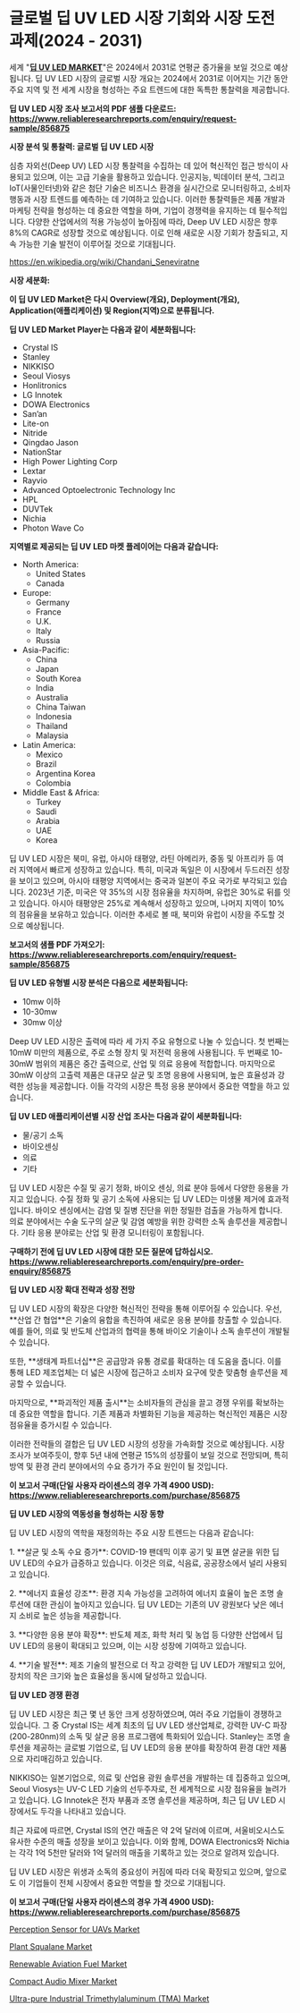 <p><h1>글로벌 딥 UV LED 시장 기회와 시장 도전 과제(2024 - 2031)</h1></p><p>세계 "<strong><a href="https://www.reliableresearchreports.com/deep-uv-led-r856875?utm_campaign=106&utm_medium=8&utm_source=Github&utm_content=ia&utm_term=06102024&utm_id=deep-uv-led">딥 UV LED MARKET</a></strong>"은 2024에서 2031로 연평균 증가율을 보일 것으로 예상됩니다. 딥 UV LED 시장의 글로벌 시장 개요는 2024에서 2031로 이어지는 기간 동안 주요 지역 및 전 세계 시장을 형성하는 주요 트렌드에 대한 독특한 통찰력을 제공합니다.</p>
<p><strong>딥 UV LED 시장 조사 보고서의 PDF 샘플 다운로드: <a href="https://www.reliableresearchreports.com/enquiry/request-sample/856875?utm_campaign=106&utm_medium=8&utm_source=Github&utm_content=ia&utm_term=06102024&utm_id=deep-uv-led">https://www.reliableresearchreports.com/enquiry/request-sample/856875</a></strong></p>
<p><strong>시장 분석 및 통찰력: 글로벌 딥 UV LED 시장</strong></p>
<p><p>심층 자외선(Deep UV) LED 시장 통찰력을 수집하는 데 있어 혁신적인 접근 방식이 사용되고 있으며, 이는 고급 기술을 활용하고 있습니다. 인공지능, 빅데이터 분석, 그리고 IoT(사물인터넷)와 같은 첨단 기술은 비즈니스 환경을 실시간으로 모니터링하고, 소비자 행동과 시장 트렌드를 예측하는 데 기여하고 있습니다. 이러한 통찰력들은 제품 개발과 마케팅 전략을 형성하는 데 중요한 역할을 하며, 기업이 경쟁력을 유지하는 데 필수적입니다. 다양한 산업에서의 적용 가능성이 높아짐에 따라, Deep UV LED 시장은 향후 8%의 CAGR로 성장할 것으로 예상됩니다. 이로 인해 새로운 시장 기회가 창출되고, 지속 가능한 기술 발전이 이루어질 것으로 기대됩니다.</p></p>
<p><a href="%7CAUTHORITHY_DOMAIN_URL%7C?utm_campaign=106&utm_medium=8&utm_source=Github&utm_content=ia&utm_term=06102024&utm_id=deep-uv-led">https://en.wikipedia.org/wiki/Chandani_Seneviratne</a></p>
<p><strong>시장 세분화:</strong></p>
<p><strong>이 딥 UV LED Market은 다시 Overview(개요), Deployment(개요), Application(애플리케이션) 및 Region(지역)으로 분류됩니다.</strong></p>
<p><strong>딥 UV LED Market Player는 다음과 같이 세분화됩니다:</strong></p>
<p><ul><li>Crystal IS</li><li>Stanley</li><li>NIKKISO</li><li>Seoul Viosys</li><li>Honlitronics</li><li>LG Innotek</li><li>DOWA Electronics</li><li>San’an</li><li>Lite-on</li><li>Nitride</li><li>Qingdao Jason</li><li>NationStar</li><li>High Power Lighting Corp</li><li>Lextar</li><li>Rayvio</li><li>Advanced Optoelectronic Technology Inc</li><li>HPL</li><li>DUVTek</li><li>Nichia</li><li>Photon Wave Co</li></ul></p>
<p><strong>지역별로 제공되는 딥 UV LED 마켓 플레이어는 다음과 같습니다:</strong></p>
<p><ul>
    <li>
        North America:
        <ul>
            <li>United States</li>
            <li>Canada</li>
        </ul>
    </li>
    <li>
        Europe:
        <ul>
            <li>Germany</li>
            <li>France</li>
            <li>U.K.</li>
            <li>Italy</li>
            <li>Russia</li>
        </ul>
    </li>
    <li>
        Asia-Pacific:
        <ul>
            <li>China</li>
            <li>Japan</li>
            <li>South Korea</li>
            <li>India</li>
            <li>Australia</li>
            <li>China Taiwan</li>
            <li>Indonesia</li>
            <li>Thailand</li>
            <li>Malaysia</li>
        </ul>
    </li>
    <li>
        Latin America:
        <ul>
            <li>Mexico</li>
            <li>Brazil</li>
            <li>Argentina Korea</li>
            <li>Colombia</li>
        </ul>
    </li>
    <li>
        Middle East & Africa:
        <ul>
            <li>Turkey</li>
            <li>Saudi</li>
            <li>Arabia</li>
            <li>UAE</li>
            <li>Korea</li>
        </ul>
    </li>
    </ul></p>
<p><p>딥 UV LED 시장은 북미, 유럽, 아시아 태평양, 라틴 아메리카, 중동 및 아프리카 등 여러 지역에서 빠르게 성장하고 있습니다. 특히, 미국과 독일은 이 시장에서 두드러진 성장을 보이고 있으며, 아시아 태평양 지역에서는 중국과 일본이 주요 국가로 부각되고 있습니다. 2023년 기준, 미국은 약 35%의 시장 점유율을 차지하며, 유럽은 30%로 뒤를 잇고 있습니다. 아시아 태평양은 25%로 계속해서 성장하고 있으며, 나머지 지역이 10%의 점유율을 보유하고 있습니다. 이러한 추세로 볼 때, 북미와 유럽이 시장을 주도할 것으로 예상됩니다.</p></p>
<p><strong>보고서의 샘플 PDF 가져오기: <a href="https://www.reliableresearchreports.com/enquiry/request-sample/856875?utm_campaign=106&utm_medium=8&utm_source=Github&utm_content=ia&utm_term=06102024&utm_id=deep-uv-led">https://www.reliableresearchreports.com/enquiry/request-sample/856875</a></strong></p>
<p><strong>딥 UV LED 유형별 시장 분석은 다음으로 세분화됩니다:</strong></p>
<p><ul><li>10mw 이하</li><li>10-30mw</li><li>30mw 이상</li></ul></p>
<p><p>Deep UV LED 시장은 출력에 따라 세 가지 주요 유형으로 나눌 수 있습니다. 첫 번째는 10mW 미만의 제품으로, 주로 소형 장치 및 저전력 응용에 사용됩니다. 두 번째로 10-30mW 범위의 제품은 중간 출력으로, 산업 및 의료 응용에 적합합니다. 마지막으로 30mW 이상의 고출력 제품은 대규모 살균 및 조명 응용에 사용되며, 높은 효율성과 강력한 성능을 제공합니다. 이들 각각의 시장은 특정 응용 분야에서 중요한 역할을 하고 있습니다.</p></p>
<p><strong>딥 UV LED 애플리케이션별 시장 산업 조사는 다음과 같이 세분화됩니다:</strong></p>
<p><ul><li>물/공기 소독</li><li>바이오센싱</li><li>의료</li><li>기타</li></ul></p>
<p><p>딥 UV LED 시장은 수질 및 공기 정화, 바이오 센싱, 의료 분야 등에서 다양한 응용을 가지고 있습니다. 수질 정화 및 공기 소독에 사용되는 딥 UV LED는 미생물 제거에 효과적입니다. 바이오 센싱에서는 감염 및 질병 진단을 위한 정밀한 검출을 가능하게 합니다. 의료 분야에서는 수술 도구의 살균 및 감염 예방을 위한 강력한 소독 솔루션을 제공합니다. 기타 응용 분야로는 산업 및 환경 모니터링이 포함됩니다.</p></p>
<p><strong>구매하기 전에 딥 UV LED 시장에 대한 모든 질문에 답하십시오. <a href="https://www.reliableresearchreports.com/enquiry/pre-order-enquiry/856875?utm_campaign=106&utm_medium=8&utm_source=Github&utm_content=ia&utm_term=06102024&utm_id=deep-uv-led">https://www.reliableresearchreports.com/enquiry/pre-order-enquiry/856875</a></strong></p>
<p><strong>딥 UV LED 시장 확대 전략과 성장 전망</strong></p>
<p><p>딥 UV LED 시장의 확장은 다양한 혁신적인 전략을 통해 이루어질 수 있습니다. 우선, **산업 간 협업**은 기술의 융합을 촉진하여 새로운 응용 분야를 창출할 수 있습니다. 예를 들어, 의료 및 반도체 산업과의 협력을 통해 바이오 기술이나 소독 솔루션이 개발될 수 있습니다. </p><p>또한, **생태계 파트너십**은 공급망과 유통 경로를 확대하는 데 도움을 줍니다. 이를 통해 LED 제조업체는 더 넓은 시장에 접근하고 소비자 요구에 맞춘 맞춤형 솔루션을 제공할 수 있습니다. </p><p>마지막으로, **파괴적인 제품 출시**는 소비자들의 관심을 끌고 경쟁 우위를 확보하는 데 중요한 역할을 합니다. 기존 제품과 차별화된 기능을 제공하는 혁신적인 제품은 시장 점유율을 증가시킬 수 있습니다. </p><p>이러한 전략들의 결합은 딥 UV LED 시장의 성장을 가속화할 것으로 예상됩니다. 시장 조사가 보여주듯이, 향후 5년 내에 연평균 15%의 성장률이 보일 것으로 전망되며, 특히 방역 및 환경 관리 분야에서의 수요 증가가 주요 원인이 될 것입니다.</p></p>
<p><strong>이 보고서 구매(단일 사용자 라이센스의 경우 가격 4900 USD): <a href="https://www.reliableresearchreports.com/purchase/856875?utm_campaign=106&utm_medium=8&utm_source=Github&utm_content=ia&utm_term=06102024&utm_id=deep-uv-led">https://www.reliableresearchreports.com/purchase/856875</a></strong></p>
<p><strong>딥 UV LED 시장의 역동성을 형성하는 시장 동향</strong></p>
<p><p>딥 UV LED 시장의 역학을 재정의하는 주요 시장 트렌드는 다음과 같습니다:</p><p>1. **살균 및 소독 수요 증가**: COVID-19 팬데믹 이후 공기 및 표면 살균을 위한 딥 UV LED의 수요가 급증하고 있습니다. 이것은 의료, 식음료, 공공장소에서 널리 사용되고 있습니다.</p><p>2. **에너지 효율성 강조**: 환경 지속 가능성을 고려하여 에너지 효율이 높은 조명 솔루션에 대한 관심이 높아지고 있습니다. 딥 UV LED는 기존의 UV 광원보다 낮은 에너지 소비로 높은 성능을 제공합니다.</p><p>3. **다양한 응용 분야 확장**: 반도체 제조, 화학 처리 및 농업 등 다양한 산업에서 딥 UV LED의 응용이 확대되고 있으며, 이는 시장 성장에 기여하고 있습니다.</p><p>4. **기술 발전**: 제조 기술의 발전으로 더 작고 강력한 딥 UV LED가 개발되고 있어, 장치의 작은 크기와 높은 효율성을 동시에 달성하고 있습니다.</p></p>
<p><strong>딥 UV LED 경쟁 환경</strong></p>
<p><p>딥 UV LED 시장은 최근 몇 년 동안 크게 성장하였으며, 여러 주요 기업들이 경쟁하고 있습니다. 그 중 Crystal IS는 세계 최초의 딥 UV LED 생산업체로, 강력한 UV-C 파장(200-280nm)의 소독 및 살균 응용 프로그램에 특화되어 있습니다. Stanley는 조명 솔루션을 제공하는 글로벌 기업으로, 딥 UV LED의 응용 분야를 확장하여 환경 대안 제품으로 자리매김하고 있습니다.</p><p>NIKKISO는 일본기업으로, 의료 및 산업용 광원 솔루션을 개발하는 데 집중하고 있으며, Seoul Viosys는 UV-C LED 기술의 선두주자로, 전 세계적으로 시장 점유율을 늘려가고 있습니다. LG Innotek은 전자 부품과 조명 솔루션을 제공하며, 최근 딥 UV LED 시장에서도 두각을 나타내고 있습니다.</p><p>최근 자료에 따르면, Crystal IS의 연간 매출은 약 2억 달러에 이르며, 서울비오시스도 유사한 수준의 매출 성장을 보이고 있습니다. 이와 함께, DOWA Electronics와 Nichia는 각각 1억 5천만 달러와 1억 달러의 매출을 기록하고 있는 것으로 알려져 있습니다.</p><p>딥 UV LED 시장은 위생과 소독의 중요성이 커짐에 따라 더욱 확장되고 있으며, 앞으로도 이 기업들이 전체 시장에서 중요한 역할을 할 것으로 기대됩니다.</p></p>
<p><strong>이 보고서 구매(단일 사용자 라이센스의 경우 가격 4900 USD): <a href="https://www.reliableresearchreports.com/purchase/856875?utm_campaign=106&utm_medium=8&utm_source=Github&utm_content=ia&utm_term=06102024&utm_id=deep-uv-led">https://www.reliableresearchreports.com/purchase/856875</a></strong></p>
<p><p><a href="https://issuu.com/reportprime-2/docs/perception-sensor-for-uavs-market-s_a1af2a65703055?utm_campaign=106&utm_medium=8&utm_source=Github&utm_content=ia&utm_term=06102024&utm_id=deep-uv-led">Perception Sensor for UAVs Market</a></p><p><a href="https://medium.com/@anhtuanonline9x0_62312/sustainability-trends-in-the-plant-squalane-industry-market-implications-and-future-directions-c548f77f3096?utm_campaign=106&utm_medium=8&utm_source=Github&utm_content=ia&utm_term=06102024&utm_id=deep-uv-led">Plant Squalane Market</a></p><p><a href="https://medium.com/@anhtuanonline9x0_62312/global-renewable-aviation-fuel-market-exploring-market-share-market-trends-and-future-growth-00798b965a57?postPublishedType=repub&utm_campaign=106&utm_medium=8&utm_source=Github&utm_content=ia&utm_term=06102024&utm_id=deep-uv-led">Renewable Aviation Fuel Market</a></p><p><a href="https://www.linkedin.com/pulse/compact-audio-mixer-industry-resonance-46-amplification-across-uyq6e?utm_campaign=106&utm_medium=8&utm_source=Github&utm_content=ia&utm_term=06102024&utm_id=deep-uv-led">Compact Audio Mixer Market</a></p><p><a href="https://github.com/GraceTurner587/Market-Research-Report-List-1/blob/main/ultra-pure-industrial-trimethylaluminum-tma-market.md?utm_campaign=106&utm_medium=8&utm_source=Github&utm_content=ia&utm_term=06102024&utm_id=deep-uv-led">Ultra-pure Industrial Trimethylaluminum (TMA) Market</a></p></p>